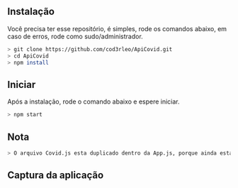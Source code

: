 ## Instalação
Você precisa ter esse repositório, é simples, rode os comandos abaixo, em caso de erros, rode como sudo/administrador.

```bash
> git clone https://github.com/cod3rleo/ApiCovid.git
> cd ApiCovid
> npm install

```

## Iniciar
Após a instalação, rode o comando abaixo e espere iniciar.

```bash
> npm start
```

## Nota

```bash
> O arquivo Covid.js esta duplicado dentro da App.js, porque ainda está em fase implementação.
```

## Captura da aplicação


